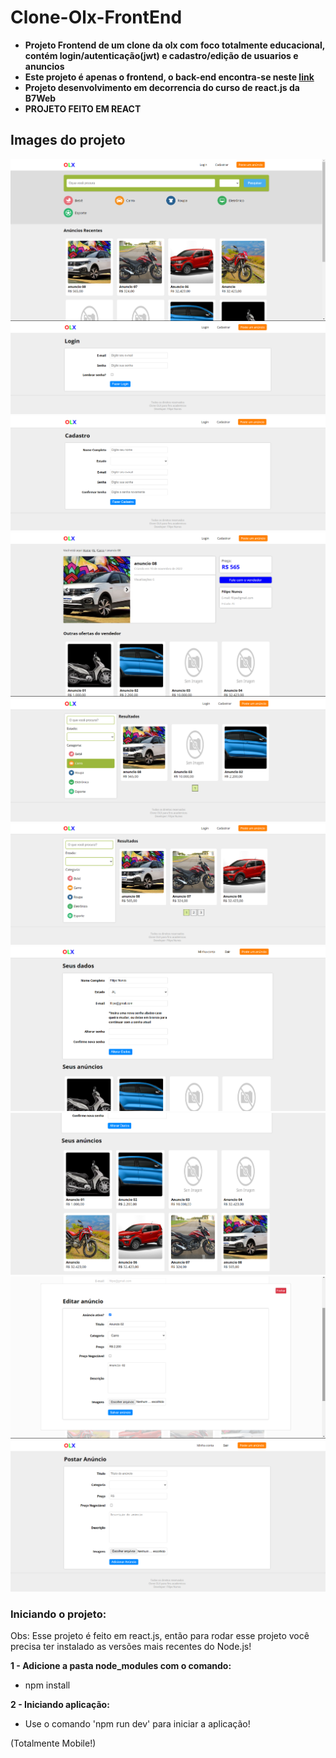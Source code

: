# Clone-Olx-FrontEnd

* **Projeto Frontend de um clone da olx com foco totalmente educacional, contém login/autenticação(jwt) e cadastro/edição de usuarios e anuncios**
* **Este projeto é apenas o frontend, o back-end encontra-se neste [link](https://github.com/Filipe-Nunes-Silva/Clone-Olx-BackEnd)**
* **Projeto desenvolvimento em decorrencia do curso de react.js da B7Web**
* **PROJETO FEITO EM REACT**

## Images do projeto
![img1](https://github.com/Filipe-Nunes-Silva/Clone-Olx-FrontEnd/blob/main/img1.png)
![img2](https://github.com/Filipe-Nunes-Silva/Clone-Olx-FrontEnd/blob/main/img2.png)
![img3](https://github.com/Filipe-Nunes-Silva/Clone-Olx-FrontEnd/blob/main/img3.png)
![img4](https://github.com/Filipe-Nunes-Silva/Clone-Olx-FrontEnd/blob/main/img4.png)
![img5](https://github.com/Filipe-Nunes-Silva/Clone-Olx-FrontEnd/blob/main/img5.png)
![img6](https://github.com/Filipe-Nunes-Silva/Clone-Olx-FrontEnd/blob/main/img6.png)
![img7](https://github.com/Filipe-Nunes-Silva/Clone-Olx-FrontEnd/blob/main/img7.png)
![img8](https://github.com/Filipe-Nunes-Silva/Clone-Olx-FrontEnd/blob/main/img8.png)
![img9](https://github.com/Filipe-Nunes-Silva/Clone-Olx-FrontEnd/blob/main/img9.png)
![img10](https://github.com/Filipe-Nunes-Silva/Clone-Olx-FrontEnd/blob/main/img10.png)

### Iniciando o projeto:
Obs: Esse projeto é feito em react.js, então para rodar esse projeto você precisa ter instalado as versões mais recentes do Node.js!

**1 - Adicione a pasta node_modules com o comando:**
- npm install

**2 - Iniciando aplicação:**
- Use o comando 'npm run dev' para iniciar a aplicação!

(Totalmente Mobile!)
